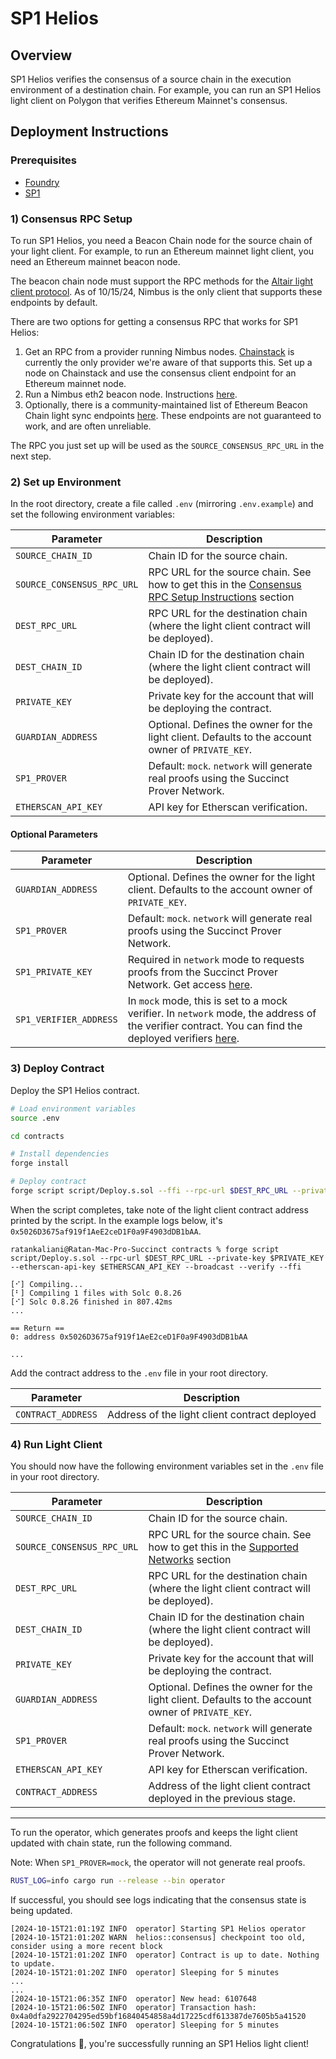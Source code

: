 # SP1 Helios

## Overview

SP1 Helios verifies the consensus of a source chain in the execution environment of a destination chain. For example, you can run an SP1 Helios light client on Polygon that verifies Ethereum Mainnet's consensus.

## Deployment Instructions

### Prerequisites

- [Foundry](https://book.getfoundry.sh/getting-started/installation)
- [SP1](https://docs.succinct.xyz/getting-started/install.html)

### 1) Consensus RPC Setup

To run SP1 Helios, you need a Beacon Chain node for the source chain of your light client. For example, to run an Ethereum mainnet light client, you need an Ethereum mainnet beacon node.

The beacon chain node must support the RPC methods for the [Altair light client protocol](https://github.com/ethereum/consensus-specs/blob/dev/specs/altair/light-client/sync-protocol.md). As of 10/15/24, Nimbus is the only client that supports these endpoints by default.

There are two options for getting a consensus RPC that works for SP1 Helios:

1. Get an RPC from a provider running Nimbus nodes. [Chainstack](https://chainstack.com/) is currently the only provider we're aware of that supports this. Set up a node on Chainstack and use the consensus client endpoint for an Ethereum mainnet node.
2. Run a Nimbus eth2 beacon node. Instructions [here](https://nimbus.guide/el-light-client.html).
3. Optionally, there is a community-maintained list of Ethereum Beacon Chain light sync endpoints [here](https://s1na.github.io/light-sync-endpoints). These endpoints are not guaranteed to work, and are often unreliable.

The RPC you just set up will be used as the `SOURCE_CONSENSUS_RPC_URL` in the next step.

### 2) Set up Environment

In the root directory, create a file called `.env` (mirroring `.env.example`) and set the following environment variables:

| Parameter | Description |
|-----------|-------------|
| `SOURCE_CHAIN_ID` | Chain ID for the source chain. |
| `SOURCE_CONSENSUS_RPC_URL` | RPC URL for the source chain. See how to get this in the [Consensus RPC Setup Instructions](#1-consensus-rpc-setup-instructions) section |
| `DEST_RPC_URL` | RPC URL for the destination chain (where the light client contract will be deployed). |
| `DEST_CHAIN_ID` | Chain ID for the destination chain (where the light client contract will be deployed). |
| `PRIVATE_KEY` | Private key for the account that will be deploying the contract. |
| `GUARDIAN_ADDRESS` | Optional. Defines the owner for the light client. Defaults to the account owner of `PRIVATE_KEY`. |
| `SP1_PROVER` | Default: `mock`. `network` will generate real proofs using the Succinct Prover Network. |
| `ETHERSCAN_API_KEY` | API key for Etherscan verification. |

#### Optional Parameters

| Parameter | Description |
|-----------|-------------|
| `GUARDIAN_ADDRESS` | Optional. Defines the owner for the light client. Defaults to the account owner of `PRIVATE_KEY`. |
| `SP1_PROVER` | Default: `mock`. `network` will generate real proofs using the Succinct Prover Network. |
| `SP1_PRIVATE_KEY` | Required in `network` mode to requests proofs from the Succinct Prover Network. Get access [here](https://docs.succinct.xyz/generating-proofs/prover-network). |
| `SP1_VERIFIER_ADDRESS` | In `mock` mode, this is set to a mock verifier. In `network` mode, the address of the verifier contract. You can find the deployed verifiers [here](https://docs.succinct.xyz/onchain-verification/contract-addresses.html). |

### 3) Deploy Contract

Deploy the SP1 Helios contract.

```bash
# Load environment variables
source .env

cd contracts

# Install dependencies
forge install

# Deploy contract
forge script script/Deploy.s.sol --ffi --rpc-url $DEST_RPC_URL --private-key $PRIVATE_KEY --etherscan-api-key $ETHERSCAN_API_KEY --broadcast --verify
```

When the script completes, take note of the light client contract address printed by the script. In the example logs below, it's `0x5026D3675af919f1AeE2ceD1F0a9F4903dDB1bAA`.

```shell
ratankaliani@Ratan-Mac-Pro-Succinct contracts % forge script script/Deploy.s.sol --rpc-url $DEST_RPC_URL --private-key $PRIVATE_KEY --etherscan-api-key $ETHERSCAN_API_KEY --broadcast --verify --ffi

[⠊] Compiling...
[⠃] Compiling 1 files with Solc 0.8.26
[⠊] Solc 0.8.26 finished in 807.42ms
...

== Return ==
0: address 0x5026D3675af919f1AeE2ceD1F0a9F4903dDB1bAA

...
```

Add the contract address to the `.env` file in your root directory.

| Parameter | Description |
|-----------|-------------|
| `CONTRACT_ADDRESS` | Address of the light client contract deployed |

### 4) Run Light Client

You should now have the following environment variables set in the `.env` file in your root directory.

| Parameter | Description |
|-----------|-------------|
| `SOURCE_CHAIN_ID` | Chain ID for the source chain. |
| `SOURCE_CONSENSUS_RPC_URL` | RPC URL for the source chain. See how to get this in the [Supported Networks](#supported-networks) section |
| `DEST_RPC_URL` | RPC URL for the destination chain (where the light client contract will be deployed). |
| `DEST_CHAIN_ID` | Chain ID for the destination chain (where the light client contract will be deployed). |
| `PRIVATE_KEY` | Private key for the account that will be deploying the contract. |
| `GUARDIAN_ADDRESS` | Optional. Defines the owner for the light client. Defaults to the account owner of `PRIVATE_KEY`. |
| `SP1_PROVER` | Default: `mock`. `network` will generate real proofs using the Succinct Prover Network. |
| `ETHERSCAN_API_KEY` | API key for Etherscan verification. |
| `CONTRACT_ADDRESS` | Address of the light client contract deployed in the previous stage. |

-----

To run the operator, which generates proofs and keeps the light client updated with chain state, run the following command.

Note: When `SP1_PROVER=mock`, the operator will not generate real proofs.

```bash
RUST_LOG=info cargo run --release --bin operator
```

If successful, you should see logs indicating that the consensus state is being updated.

```shell
[2024-10-15T21:01:19Z INFO  operator] Starting SP1 Helios operator
[2024-10-15T21:01:20Z WARN  helios::consensus] checkpoint too old, consider using a more recent block
[2024-10-15T21:01:20Z INFO  operator] Contract is up to date. Nothing to update.
[2024-10-15T21:01:20Z INFO  operator] Sleeping for 5 minutes
...
...
[2024-10-15T21:06:35Z INFO  operator] New head: 6107648
[2024-10-15T21:06:50Z INFO  operator] Transaction hash: 0x4a0dfa2922704295ed59bf16840454858a4d17225cdf613387de7605b5a41520
[2024-10-15T21:06:50Z INFO  operator] Sleeping for 5 minutes
```

Congratulations 🎉, you're successfully running an SP1 Helios light client!
